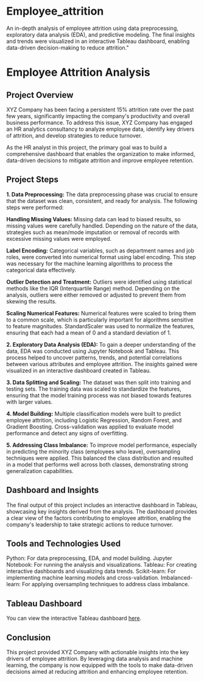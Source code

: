 # Employee_attrition
An in-depth analysis of employee attrition using data preprocessing, exploratory data analysis (EDA), and predictive modeling. The final insights and trends were visualized in an interactive Tableau dashboard, enabling data-driven decision-making to reduce attrition."

# Employee Attrition Analysis

## **Project Overview**

XYZ Company has been facing a persistent 15% attrition rate over the past few years, significantly impacting the company's productivity and overall business performance. To address this issue, XYZ Company has engaged an HR analytics consultancy to analyze employee data, identify key drivers of attrition, and develop strategies to reduce turnover.

As the HR analyst in this project, the primary goal was to build a comprehensive dashboard that enables the organization to make informed, data-driven decisions to mitigate attrition and improve employee retention.

## **Project Steps**

**1. Data Preprocessing:** 
The data preprocessing phase was crucial to ensure that the dataset was clean, consistent, and ready for analysis. The following steps were performed:

**Handling Missing Values:** Missing data can lead to biased results, so missing values were carefully handled. Depending on the nature of the data, strategies such as mean/mode imputation or removal of records with excessive missing values were employed.

**Label Encoding:** Categorical variables, such as department names and job roles, were converted into numerical format using label encoding. This step was necessary for the machine learning algorithms to process the categorical data effectively.

**Outlier Detection and Treatment:** Outliers were identified using statistical methods like the IQR (Interquartile Range) method. Depending on the analysis, outliers were either removed or adjusted to prevent them from skewing the results.

**Scaling Numerical Features:** Numerical features were scaled to bring them to a common scale, which is particularly important for algorithms sensitive to feature magnitudes. StandardScaler was used to normalize the features, ensuring that each had a mean of 0 and a standard deviation of 1.

**2. Exploratory Data Analysis (EDA):** To gain a deeper understanding of the data, EDA was conducted using Jupyter Notebook and Tableau. This process helped to uncover patterns, trends, and potential correlations between various attributes and employee attrition. The insights gained were visualized in an interactive dashboard created in Tableau.

**3. Data Splitting and Scaling:** The dataset was then split into training and testing sets. The training data was scaled to standardize the features, ensuring that the model training process was not biased towards features with larger values.

**4. Model Building:** Multiple classification models were built to predict employee attrition, including Logistic Regression, Random Forest, and Gradient Boosting. Cross-validation was applied to evaluate model performance and detect any signs of overfitting.

**5. Addressing Class Imbalance:** To improve model performance, especially in predicting the minority class (employees who leave), oversampling techniques were applied. This balanced the class distribution and resulted in a model that performs well across both classes, demonstrating strong generalization capabilities.

## **Dashboard and Insights**

The final output of this project includes an interactive dashboard in Tableau, showcasing key insights derived from the analysis. The dashboard provides a clear view of the factors contributing to employee attrition, enabling the company's leadership to take strategic actions to reduce turnover.

## **Tools and Technologies Used**

Python: For data preprocessing, EDA, and model building.
Jupyter Notebook: For running the analysis and visualizations.
Tableau: For creating interactive dashboards and visualizing data trends.
Scikit-learn: For implementing machine learning models and cross-validation.
Imbalanced-learn: For applying oversampling techniques to address class imbalance.

## Tableau Dashboard
You can view the interactive Tableau dashboard [here](https://public.tableau.com/views/UMAMproject-2/Dashboard1?:language=en-US&publish=yes&:sid=&:redirect=auth&:display_count=n&:origin=viz_share_link).

## **Conclusion**

This project provided XYZ Company with actionable insights into the key drivers of employee attrition. By leveraging data analysis and machine learning, the company is now equipped with the tools to make data-driven decisions aimed at reducing attrition and enhancing employee retention.



